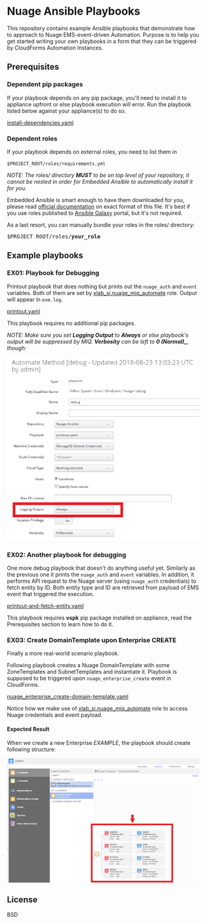 # Nuage Ansible Playbooks
This repository contains example Ansible playbooks that demonstrate how to
approach to Nuage EMS-event-driven Automation. Purpose is to help you get
started writing your own playbooks in a form that they can be triggered by
CloudForms Automation Instances.

## Prerequisites
### Dependent pip packages
If your playbook depends on any pip package, you'll need to install it to appliance
upfront or else playbook execution will error. Run the playbook listed below against
your appliance(s) to do so.

[install-dependencies.yaml](./install-dependencies.yaml)

### Dependent roles
If your playbook depends on external roles, you need to list them in

```
$PROJECT_ROOT/roles/requirements.yml
```

*NOTE: The roles/ directory **MUST** to be on top level of your repository, it cannot
be nested in order for Embedded Ansible to automatically install it for you.*

Embedded Ansible is smart enough to have them downloaded for you, please read
[official documentation](https://docs.ansible.com/ansible/devel/reference_appendices/galaxy.html#installing-multiple-roles-from-a-file)
on exact format of this file. It's best if you use roles published
to [Ansible Galaxy](https://galaxy.ansible.com/) portal, but it's not required.

As a last resort, you can manually bundle your roles in the roles/ directory:

<pre>
$PROJECT_ROOT/roles/<b>your_role</b>
</pre>

## Example playbooks
### EX01: Playbook for Debugging
Printout playbook that does nothing but prints out the `nuage_auth` and `event` variables.
Both of them are set by [xlab_si.nuage_miq_automate][] role. Output will appear in `evm.log`.
 
[printout.yaml](./printout.yaml)

This playbook requires no additional pip packages. 

*NOTE: Make sure you set **Logging Output** to **Always** or else playbook's output will
be suppressed by MIQ. **Verbosity** can be left to **0 (Normal)_**, though:*

![Set Logging Output](./docs/printout.png)

### EX02: Another playbook for debugging
One more debug playbook that doesn't do anything useful yet. Similarly as the previous one
it prints the `nuage_auth` and `event` variables. In addition, it performs API request to
the Nuage server (using `nuage_auth` credentials) to fetch entity by ID. Both entity
type and ID are retrieved from payload of EMS event that triggered the execution.

[printout-and-fetch-entity.yaml](./printout-and-fetch-entity.yaml)

This playbook requires **vspk** pip package installed on appliance, read the Prerequisites
section to learn how to do it. 

### EX03: Create DomainTemplate upon Enterprise CREATE
Finally a more real-world scenario playbook.

Following playbook creates a Nuage DomainTemplate with some ZoneTemplates and
SubnetTemplates and instantiate it. Playbook is supposed to be triggered upon
`nuage_enterprise_create` event in CloudForms.

[nuage_enterprise_create-domain-template.yaml](./nuage_enterprise_create-domain-template.yaml)

Notice how we make use of 
[xlab_si.nuage_miq_automate][]
role to access Nuage credentials and event payload.

#### Expected Result
When we create a new Enterprise _EXAMPLE_, the playbook should create following
structure:
 
![Expected Result](./docs/nuage_enterprise_create-domain-template.png)

[xlab_si.nuage_miq_automate]: https://galaxy.ansible.com/xlab_si/nuage_miq_automate

## License
BSD
